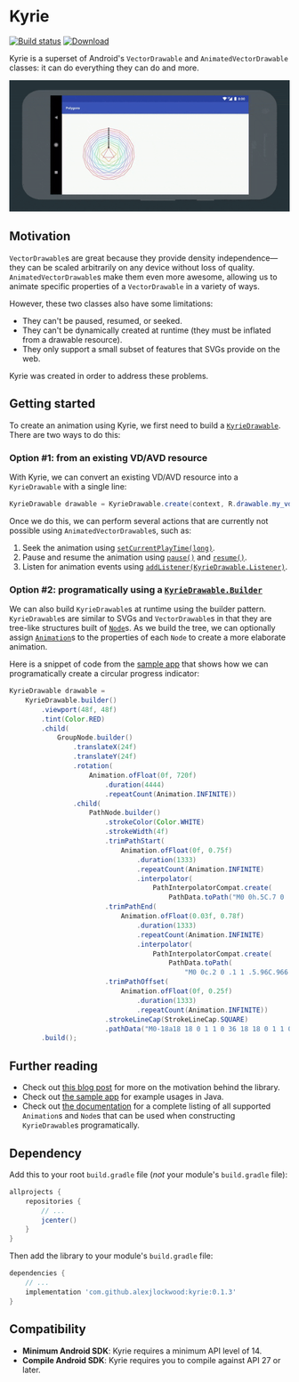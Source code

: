 # Kyrie

[![Build status][travis-badge]][travis-badge-url]
[![Download](https://api.bintray.com/packages/alexjlockwood/maven/kyrie/images/download.svg)](https://bintray.com/alexjlockwood/maven/kyrie/_latestVersion)

Kyrie is a superset of Android's `VectorDrawable` and `AnimatedVectorDrawable` classes: it can do everything they can do and more.

![Screen capture of tool](art/screencap.gif)

## Motivation

`VectorDrawable`s are great because they provide density independence—they can be scaled arbitrarily on any device without loss of quality. `AnimatedVectorDrawable`s make them even more awesome, allowing us to animate specific properties of a `VectorDrawable` in a variety of ways.

However, these two classes also have some limitations:

- They can't be paused, resumed, or seeked.
- They can't be dynamically created at runtime (they must be inflated from a drawable resource).
- They only support a small subset of features that SVGs provide on the web.

Kyrie was created in order to address these problems.

## Getting started

To create an animation using Kyrie, we first need to build a [`KyrieDrawable`][kyriedrawable]. There are two ways to do this:

### Option #1: from an existing VD/AVD resource

With Kyrie, we can convert an existing VD/AVD resource into a `KyrieDrawable` with a single line:

```java
KyrieDrawable drawable = KyrieDrawable.create(context, R.drawable.my_vd_or_avd);
```

Once we do this, we can perform several actions that are currently not possible using `AnimatedVectorDrawable`s, such as:

1.  Seek the animation using [`setCurrentPlayTime(long)`][kyriedrawable#setcurrentplaytime].
2.  Pause and resume the animation using [`pause()`][kyriedrawable#pause] and [`resume()`][kyriedrawable#resume].
3.  Listen for animation events using [`addListener(KyrieDrawable.Listener)`][kyriedrawable#addlistener].

### Option #2: programatically using a [`KyrieDrawable.Builder`][kyriedrawable#builder]

We can also build `KyrieDrawable`s at runtime using the builder pattern. `KyrieDrawable`s are similar to SVGs and `VectorDrawable`s in that they are tree-like structures built of [`Node`][node]s. As we build the tree, we can optionally assign [`Animation`][animation]s to the properties of each `Node` to create a more elaborate animation.

Here is a snippet of code from the [sample app][progressfragment] that shows how we can programatically create a circular progress indicator:

```java
KyrieDrawable drawable =
    KyrieDrawable.builder()
        .viewport(48f, 48f)
        .tint(Color.RED)
        .child(
            GroupNode.builder()
                .translateX(24f)
                .translateY(24f)
                .rotation(
                    Animation.ofFloat(0f, 720f)
                        .duration(4444)
                        .repeatCount(Animation.INFINITE))
                .child(
                    PathNode.builder()
                        .strokeColor(Color.WHITE)
                        .strokeWidth(4f)
                        .trimPathStart(
                            Animation.ofFloat(0f, 0.75f)
                                .duration(1333)
                                .repeatCount(Animation.INFINITE)
                                .interpolator(
                                    PathInterpolatorCompat.create(
                                        PathData.toPath("M0 0h.5C.7 0 .6 1 1 1"))))
                        .trimPathEnd(
                            Animation.ofFloat(0.03f, 0.78f)
                                .duration(1333)
                                .repeatCount(Animation.INFINITE)
                                .interpolator(
                                    PathInterpolatorCompat.create(
                                        PathData.toPath(
                                            "M0 0c.2 0 .1 1 .5.96C.966.96.993 1 1 1"))))
                        .trimPathOffset(
                            Animation.ofFloat(0f, 0.25f)
                                .duration(1333)
                                .repeatCount(Animation.INFINITE))
                        .strokeLineCap(StrokeLineCap.SQUARE)
                        .pathData("M0-18a18 18 0 1 1 0 36 18 18 0 1 1 0-36")))
        .build();
```

## Further reading

- Check out [this blog post][adp-blog-post] for more on the motivation behind the library.
- Check out [the sample app][sample-app-source-code] for example usages in Java.
- Check out [the documentation][documentation] for a complete listing of all supported `Animation`s and `Node`s that can be used when constructing `KyrieDrawable`s programatically.

## Dependency

Add this to your root `build.gradle` file (_not_ your module's `build.gradle` file):

```gradle
allprojects {
    repositories {
        // ...
        jcenter()
    }
}
```

Then add the library to your module's `build.gradle` file:

```gradle
dependencies {
    // ...
    implementation 'com.github.alexjlockwood:kyrie:0.1.3'
}
```

## Compatibility

- **Minimum Android SDK**: Kyrie requires a minimum API level of 14.
- **Compile Android SDK**: Kyrie requires you to compile against API 27 or later.

[travis-badge]: https://travis-ci.org/alexjlockwood/kyrie.svg?branch=master
[travis-badge-url]: https://travis-ci.org/alexjlockwood/kyrie
[kyriedrawable]: https://alexjlockwood.github.io/kyrie/com/github/alexjlockwood/kyrie/KyrieDrawable.html
[node]: https://alexjlockwood.github.io/kyrie/com/github/alexjlockwood/kyrie/Node.html
[animation]: https://alexjlockwood.github.io/kyrie/com/github/alexjlockwood/kyrie/Animation.html
[progressfragment]: https://github.com/alexjlockwood/kyrie/blob/master/sample/src/main/java/com/example/kyrie/ProgressFragment.kt
[kyriedrawable#setcurrentplaytime]: https://alexjlockwood.github.io/kyrie/com/github/alexjlockwood/kyrie/KyrieDrawable.html#setCurrentPlayTime-long-
[kyriedrawable#pause]: https://alexjlockwood.github.io/kyrie/com/github/alexjlockwood/kyrie/KyrieDrawable.html#pause--
[kyriedrawable#resume]: https://alexjlockwood.github.io/kyrie/com/github/alexjlockwood/kyrie/KyrieDrawable.html#resume--
[kyriedrawable#addlistener]: https://alexjlockwood.github.io/kyrie/com/github/alexjlockwood/kyrie/KyrieDrawable.html#addListener-com.github.alexjlockwood.kyrie.KyrieDrawable.Listener-
[kyriedrawable#builder]: https://alexjlockwood.github.io/kyrie/com/github/alexjlockwood/kyrie/KyrieDrawable.Builder.html
[documentation]: https://alexjlockwood.github.io/kyrie
[kotlin-dsl-source-code]: https://github.com/alexjlockwood/kyrie/tree/master/kyrie-kotlin-dsl/src/main/java/com/github/alexjlockwood/kyrie
[david-blanc-twitter]: https://twitter.com/speekha
[sample-app-source-code]: https://github.com/alexjlockwood/kyrie/tree/master/sample/src/main/java/com/example/kyrie
[adp-blog-post]: https://www.androiddesignpatterns.com/2018/03/introducing-kyrie-animated-vector-drawables.html
